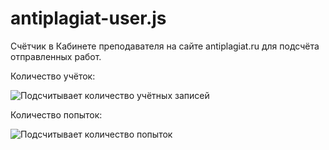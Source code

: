 # antiplagiat-user.js
Счётчик в Кабинете преподавателя на сайте antiplagiat.ru для подсчёта отправленных работ.

Количество учёток:

<img src="https://i.imgur.com/3buqDb6.jpg" alt="Подсчитывает количество учётных записей" />

Количество попыток: 

<img src="https://i.imgur.com/vWn96sj.jpg" alt="Подсчитывает количество попыток" />
